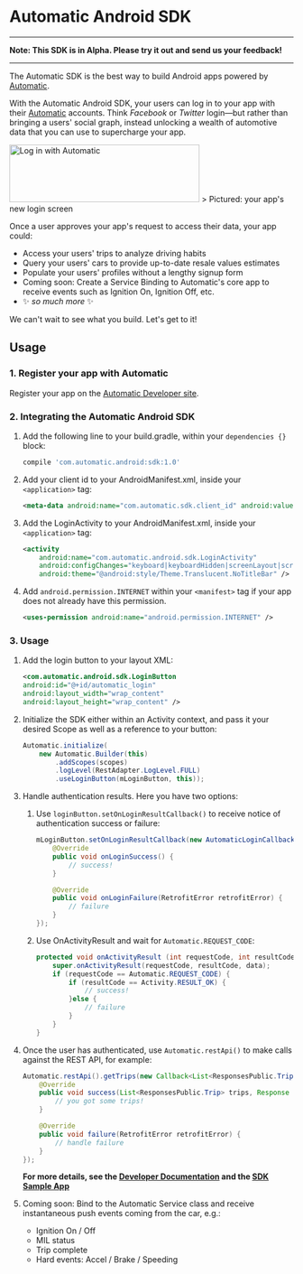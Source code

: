 # Automatic Android SDK

---

**Note: This SDK is in Alpha. Please try it out and send us your feedback!**

---

The Automatic SDK is the best way to build Android apps powered by [Automatic](automatic.com).

With the Automatic Android SDK, your users can log in to your app with their [Automatic](automatic.com) accounts. Think _Facebook_ or _Twitter_ login—but rather than bringing a users' social graph, instead unlocking a wealth of automotive data that you can use to supercharge your app.

<img src='https://github.com/automatic/automatic-android-sdk/blob/master/README/login_button_example.png?raw=true' alt='Log in with Automatic' height='102' width='337'/>
> Pictured: your app's new login screen

Once a user approves your app's request to access their data, your app could:

- Access your users' trips to analyze driving habits
- Query your users' cars to provide up-to-date resale values estimates
- Populate your users' profiles without a lengthy signup form
- Coming soon: Create a Service Binding to Automatic's core app to receive events such as Ignition On, Ignition Off, etc.
- :sparkles: _so much more_ :sparkles:

We can't wait to see what you build. Let's get to it!

## Usage

### 1. Register your app with Automatic

Register your app on the [Automatic Developer site][developers].

### 2. Integrating the Automatic Android SDK

1. Add the following line to your build.gradle, within your `dependencies {}` block:
	```gradle
	compile 'com.automatic.android:sdk:1.0'
	```

2. Add your client id to your AndroidManifest.xml, inside your `<application>` tag:
	```xml
	<meta-data android:name="com.automatic.sdk.client_id" android:value="your_client_id" />	
	```

3. Add the LoginActivity to your AndroidManifest.xml, inside your `<application>` tag:
	```xml
	<activity
        android:name="com.automatic.android.sdk.LoginActivity"
        android:configChanges="keyboard|keyboardHidden|screenLayout|screenSize|orientation"
        android:theme="@android:style/Theme.Translucent.NoTitleBar" />
	```

4. Add `android.permission.INTERNET` within your `<manifest>` tag if your app does not already have this permission.
	```xml
	<uses-permission android:name="android.permission.INTERNET" />
	```

### 3. Usage

1.  Add the login button to your layout XML:
	```xml
	<com.automatic.android.sdk.LoginButton
    android:id="@+id/automatic_login"
    android:layout_width="wrap_content"
    android:layout_height="wrap_content" />
	``` 

2. Initialize the SDK either within an Activity context, and pass it your desired Scope as well as a reference to your button:
	```java
	Automatic.initialize(
        new Automatic.Builder(this)
            .addScopes(scopes)
            .logLevel(RestAdapter.LogLevel.FULL)
            .useLoginButton(mLoginButton, this));
	```

3. Handle authentication results.  Here you have two options:

	1. Use `loginButton.setOnLoginResultCallback()` to receive notice of authentication success or failure:
		```java
		mLoginButton.setOnLoginResultCallback(new AutomaticLoginCallbacks() {
            @Override
            public void onLoginSuccess() {
                // success!
            }

            @Override
            public void onLoginFailure(RetrofitError retrofitError) {
                // failure
            }
        });
		```

	2. Use OnActivityResult and wait for `Automatic.REQUEST_CODE`:
		```java
	    protected void onActivityResult (int requestCode, int resultCode, Intent data) {
	        super.onActivityResult(requestCode, resultCode, data);
	        if (requestCode == Automatic.REQUEST_CODE) {
	            if (resultCode == Activity.RESULT_OK) {
	                // success!
	            }else {
	            	// failure
	            }
	        }
	    }
	    ```

4. Once the user has authenticated, use `Automatic.restApi()` to make calls against the REST API, for example:
	```java
	Automatic.restApi().getTrips(new Callback<List<ResponsesPublic.Trip>>() {
        @Override
        public void success(List<ResponsesPublic.Trip> trips, Response response) {
            // you got some trips!
        }

        @Override
        public void failure(RetrofitError retrofitError) {
            // handle failure
        }
    });

	```

	**For more details, see the [Developer Documentation][api-docs] and the [SDK Sample App][sample-app]**

5. Coming soon: Bind to the Automatic Service class and receive instantaneous push events coming from the car, e.g.:
	- Ignition On / Off
	- MIL status
	- Trip complete
	- Hard events: Accel / Brake / Speeding

[developers]: https://developer.automatic.com
[api-docs]: https://developer.automatic.com/documentation/
[sample-app]: https://github.com/Automatic/automatic-android-sdk/tree/master/samples/AutomaticSDKSampleApp
